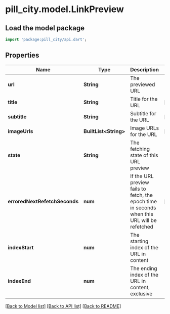 # pill_city.model.LinkPreview

## Load the model package
```dart
import 'package:pill_city/api.dart';
```

## Properties
Name | Type | Description | Notes
------------ | ------------- | ------------- | -------------
**url** | **String** | The previewed URL | 
**title** | **String** | Title for the URL | [optional] 
**subtitle** | **String** | Subtitle for the URL | [optional] 
**imageUrls** | **BuiltList&lt;String&gt;** | Image URLs for the URL | [optional] 
**state** | **String** | The fetching state of this URL preview | 
**erroredNextRefetchSeconds** | **num** | If the URL preview fails to fetch, the epoch time in seconds when this URL will be refetched | [optional] 
**indexStart** | **num** | The starting index of the URL in content | 
**indexEnd** | **num** | The ending index of the URL in content, exclusive | 

[[Back to Model list]](../README.md#documentation-for-models) [[Back to API list]](../README.md#documentation-for-api-endpoints) [[Back to README]](../README.md)


